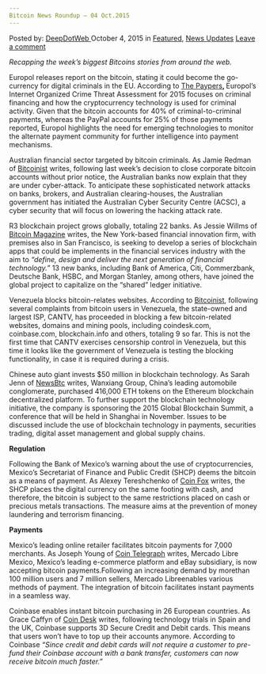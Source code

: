 ```yaml
---
Bitcoin News Roundup – 04 Oct.2015
---
```

<article class="post-listing post-11682 post type-post status-publish format-standard has-post-thumbnail hentry  tag-bitcoin tag-news tag-oct2015 tag-roundup">
<div class="post-inner">
<span>Posted by: <a href="https://www.deepdotweb.com/author/admin/" title="">DeepDotWeb </a></span>
<span>October 4, 2015</span>
<span>in <a href="https://www.deepdotweb.com/category/deepdot-news/" rel="category tag">Featured</a>, <a href="https://www.deepdotweb.com/category/news-updates/" rel="category tag">News Updates</a></span>
<span><a href="https://www.deepdotweb.com/2015/10/04/bitcoin-news-roundup-04-oct-2015/#respond">Leave a comment</a></span>


<p><em>Recapping the week&#8217;s biggest Bitcoins stories from around the web. </em></p>
<p>Europol releases report on the bitcoin, stating it could become the go-currency for digital criminals in the EU. According to <a href="http://www.thepaypers.com/default/europol-states-that-bitcoin-may-become-the-go-currency-for-cybercriminals/761574-0">The Paypers</a><strong>, </strong>Europol’s Internet Organized Crime Threat Assessment for 2015 focuses on criminal financing and how the cryptocurrency technology is used for criminal activity. Given that the bitcoin accounts for 40% of criminal-to-criminal payments, whereas the PayPal accounts for 25% of those payments reported, Europol highlights the need for emerging technologies to monitor the alternate payment community for further intelligence into payment mechanisms.</p>
<p>Australian financial sector targeted by bitcoin criminals. As Jamie Redman of <a href="http://bitcoinist.net/bitcoin-criminals-target-australian-financial-sector/">Bitcoinist</a> writes, following last week’s decision to close corporate bitcoin accounts without prior notice, the Australian banks now explain that they are under cyber-attack. To anticipate these sophisticated network attacks on banks, brokers, and Australian clearing-houses, the Australian government has initiated the Australian Cyber Security Centre (ACSC), a cyber security that will focus on lowering the hacking attack rate.</p>
<p>R3 blockchain project grows globally, totaling 22 banks. As Jessie Willms of <a href="https://bitcoinmagazine.com/articles/r-blockchain-development-initiative-grows-to-banks-worldwide-1443553081">Bitcoin Magazine</a> writes, the New York-based financial innovation firm, with premises also in San Francisco, is seeking to develop a series of blockchain apps that could be implements in the financial services industry with the aim to <em>“define, design and deliver the next generation of financial technology.”</em> 13 new banks, including Bank of America, Citi, Commerzbank, Deutsche Bank, HSBC, and Morgan Stanley, among others, have joined the global project to capitalize on the “shared” ledger initiative.</p>
<p>Venezuela blocks bitcoin-relates websites. According to <a href="http://insidebitcoins.com/news/venezuela-tests-bitcoin-website-ban-streisand-effect-incoming/35090">Bitcoinist</a>, following several complaints from bitcoin users in Venezuela, the state-owned and largest ISP, CANTV, has proceeded in blocking a few bitcoin-related websites, domains and mining pools, including coindesk.com, coinbase.com, blockchain.info and others, totaling 9 so far. This is not the first time that CANTV exercises censorship control in Venezuela, but this time it looks like the government of Venezuela is testing the blocking functionality, in case it is required during a crisis.</p>
<p>Chinese auto giant invests $50 million in blockchain technology. As Sarah Jenn of <a href="http://www.newsbtc.com/2015/09/30/chinese-auto-giant-starts-50m-blockchain-tech-initiative/">NewsBtc</a> writes, Wanxiang Group, China’s leading automobile conglomerate, purchased 416,000 ETH tokens on the Ethereum blockchain decentralized platform. To further support the blockchain technology initiative, the company is sponsoring the 2015 Global Blockchain Summit, a conference that will be held in Shanghai in November. Issues to be discussed include the use of blockchain technology in payments, securities trading, digital asset management and global supply chains.</p>
<p><strong>Regulation </strong></p>
<p>Following the Bank of Mexico&#8217;s warning about the use of cryptocurrencies, Mexico&#8217;s Secretariat of Finance and Public Credit (SHCP) deems the bitcoin as a means of payment. As Alexey Tereshchenko of <a href="http://www.coinfox.info/news/3205-mexican-government-places-bitcoin-and-cash-on-the-same-footing">Coin Fox</a> writes, the SHCP places the digital currency on the same footing with cash, and therefore, the bitcoin is subject to the same restrictions placed on cash or precious metals transactions. The measure aims at the prevention of money laundering and terrorism financing.</p>
<p><strong>Payments</strong></p>
<p>Mexico’s leading online retailer facilitates bitcoin payments for 7,000 merchants. As Joseph Young of <a href="http://cointelegraph.com/news/115361/mexicos-e-commerce-giant-brings-bitcoin-payments-to-7000-merchants">Coin Telegraph</a> writes, Mercado Libre Mexico, Mexico’s leading e-commerce platform and eBay subsidiary, is now accepting bitcoin payments.Following an increasing demand by morethan 100 million users and 7 million sellers, Mercado Libreenables various methods of payment. The integration of bitcoin facilitates instant payments in a seamless way.</p>
<p>Coinbase enables instant bitcoin purchasing in 26 European countries. As Grace Caffyn of <a href="http://www.coindesk.com/coinbase-makes-instant-bitcoin-buying-available-in-26-countries/">Coin Desk</a> writes, following technology trials in Spain and the UK, Coinbase supports 3D Secure Credit and Debit cards. This means that users won’t have to top up their accounts anymore. According to Coinbase <em>“</em><em>Since credit and debit cards will not require a customer to pre-fund their Coinbase account with a bank transfer, customers can now receive bitcoin much faster.”</em></p>
</div>
<span style="display:none"><a href="https://www.deepdotweb.com/tag/bitcoin/" rel="tag">bitcoin</a> <a href="https://www.deepdotweb.com/tag/news/" rel="tag">news</a> <a href="https://www.deepdotweb.com/tag/oct2015/" rel="tag">oct2015</a> <a href="https://www.deepdotweb.com/tag/roundup/" rel="tag">roundup</a></span> <span style="display:none" class="updated">2015-10-04</span>
<div style="display:none" class="vcard author" itemprop="author" itemscope itemtype="http://schema.org/Person"><strong class="fn" itemprop="name">